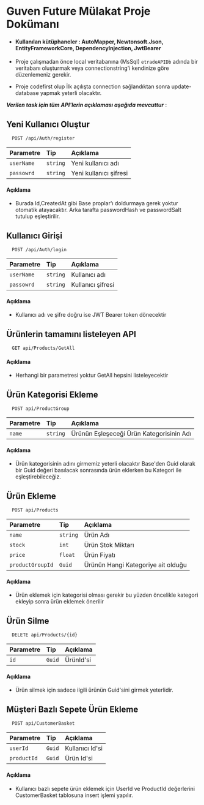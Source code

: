# Guven Future Mülakat Proje Dokümanı

- #### Kullanılan kütüphaneler :  AutoMapper, Newtonsoft.Json, EntityFrameworkCore, DependencyInjection, JwtBearer


- Proje çalışmadan önce local veritabanına (MsSql) `etradeAPIDb` adında bir veritabanı oluşturmak veya connectionstring'i kendinize göre düzenlemeniz gerekir.

- Proje codefirst olup İlk açılışta connection sağlandıktan sonra update-database yapmak yeterli olacaktır.



***Verilen task için tüm API'lerin açıklaması aşağıda mevcuttur*** :



## Yeni Kullanıcı Oluştur
```http
  POST /api/Auth/register
```
| Parametre | Tip     | Açıklama                |
| :-------- | :------- | :------------------------- |
| `userName` | `string` | Yeni kullanıcı adı |
| `passowrd` | `string` | Yeni kullanıcı şifresi |
#### Açıklama
- Burada Id,CreatedAt gibi Base proplar'ı doldurmaya gerek yoktur otomatik atayacaktır. Arka tarafta passwordHash ve passwordSalt tutulup eşleştirilir.



## Kullanıcı Girişi

```http
  POST /api/Auth/login
```
| Parametre | Tip     | Açıklama                |
| :-------- | :------- | :------------------------- |
| `userName` | `string` | Kullanıcı adı |
| `passowrd` | `string` | Kullanıcı şifresi |

#### Açıklama
- Kullanıcı adı ve şifre doğru ise JWT Bearer token dönecektir



## Ürünlerin tamamını listeleyen API
```http
  GET api/Products/GetAll
```
#### Açıklama
- Herhangi bir parametresi yoktur GetAll hepsini listeleyecektir



## Ürün Kategorisi Ekleme
```http
  POST api/ProductGroup
```
| Parametre | Tip     | Açıklama                |
| :-------- | :------- | :------------------------- |
| `name` | `string` | Ürünün Eşleşeceği Ürün Kategorisinin Adı |

#### Açıklama
- Ürün kategorisinin adını girmemiz yeterli olacaktır Base'den Guid olarak bir Guid değeri basılacak sonrasında ürün eklerken bu Kategori ile eşleştirebileceğiz.


## Ürün Ekleme
```http
  POST api/Products
```
| Parametre | Tip     | Açıklama                |
| :-------- | :------- | :------------------------- |
| `name` | `string` | Ürün Adı |
| `stock` | `int` | Ürün Stok Miktarı |
| `price` | `float` | Ürün Fiyatı |
| `productGroupId` | `Guid` | Ürünün Hangi Kategoriye ait olduğu |

#### Açıklama
- Ürün eklemek için kategorisi olması gerekir bu yüzden öncelikle kategori ekleyip sonra ürün eklemek önerilir



## Ürün Silme
```http
  DELETE api/Products/{id}
```
| Parametre | Tip     | Açıklama                |
| :-------- | :------- | :------------------------- |
| `id` | `Guid` | ÜrünId'si |

#### Açıklama
- Ürün silmek için sadece ilgili ürünün Guid'sini girmek yeterlidir.



## Müşteri Bazlı Sepete Ürün Ekleme
```http
  POST api/CustomerBasket
```
| Parametre | Tip     | Açıklama                |
| :-------- | :------- | :------------------------- |
| `userId` | `Guid` | Kullanıcı Id'si |
| `productId` | `Guid` | Ürün Id'si |

#### Açıklama
- Kullanıcı bazlı sepete ürün eklemek için UserId ve ProductId değerlerini CustomerBasket tablosuna insert işlemi yapılır.
